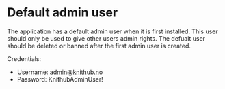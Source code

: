 # Default admin user
The application has a default admin user when it is first installed. This user should only be used to give other users admin rights. The defualt user should be deleted or banned after the first admin user is created.

Credentials:
- Username: admin@knithub.no
- Password: KnithubAdminUser!